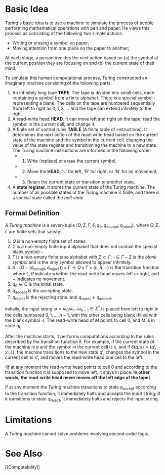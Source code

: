 # Basic Idea
Turing's basic idea is to use a machine to simulate the process of people performing mathematical operations with pen and paper. He views this process as consisting of the following two simple actions:

- Writing or erasing a symbol on paper;
- Moving attention from one place on the paper to another;

At each stage, a person decides the next action based on (a) the symbol at the current position they are focusing on and (b) the current state of their mind.

To simulate this human computational process, Turing constructed an imaginary machine consisting of the following parts:

1. An infinitely long tape **TAPE**. The tape is divided into small cells, each containing a symbol from a finite alphabet. There is a special symbol $\displaystyle \square$ representing a blank. The cells on the tape are numbered sequentially from left to right as $0, 1, 2, ...$ and the tape can extend infinitely to the right.
2. A read-write head **HEAD**. It can move left and right on the tape, read the symbol in the current cell, and change it.
3. A finite set of control rules **TABLE** (A finite table of instructions). It determines the next action of the read-write head based on the current state of the machine and the symbol in the current cell, changing the value of the state register and transitioning the machine to a new state.
    The Turing machine instructions are informed in the following order:
    - 1. Write (replace) or erase the current symbol;
    - 2. Move the **HEAD**, 'L' for left, 'R' for right, or 'N' for no movement;
    - 3. Retain the current state or transition to another state.
4. A **state register**. It stores the current state of the Turing machine. The number of all possible states of the Turing machine is finite, and there is a special state called the *halt state*.

## Formal Definition
A *Turing machine* is a seven-tuple $(Q, \Sigma, \Gamma, \delta, q_0, q_\text{accept}, q_\text{reject})$, where $Q, \Sigma, \Gamma$ are finite sets that satisfy:

1. $Q$ is a non-empty finite set of states.
2. $Σ$ is a non-empty finite input alphabet that does not contain the special blank symbol $\square$.
3. $Γ$ is a non-empty finite tape alphabet with $Σ \subset Γ$; $\square \in Γ - Σ$ is the *blank symbol* and is the only symbol allowed to appear infinitely.
4. $δ: (Q - \{q_\text{accept}, q_\text{reject}\}) \times Γ \to Q \times Γ \times \{L, R, -\}$ is the transition function where $L, R$ indicate whether the read-write head moves left or right, and $-$ indicates no movement.
5. $q_0 \in Q$ is the initial state.
6. $q_\text{accept}$ is the accepting state.
7. $q_\text{reject}$ is the rejecting state, and $q_\text{reject} \neq q_\text{accept}$.

Initially, the input string $\displaystyle \omega =\omega _{0}\omega _{1}\ldots \omega _{n-1}\in \Sigma ^{*}$ is placed from left to right in the cells numbered $\displaystyle 0,1,\ldots ,n-1$, with the other cells being blank (filled with the blank symbol $\displaystyle \square$). The read-write head of $M$ points to cell 0, and $M$ is in state $q_0$.

After the machine starts, it performs computations according to the rules described by the transition function $δ$. For example, if the current state of the machine is $q$ and the symbol in the current cell is $x$, and if $δ(q,x) = (q',x',L)$, the machine transitions to the new state $q'$, changes the symbol in the current cell to $x'$, and moves the read-write head one cell to the left.

(If at any moment the read-write head points to cell 0 and according to the transition function it is supposed to move left, it stays in place. **In other words, the read-write head never moves off the left edge of the tape**).

If at any moment the Turing machine transitions to state $q_\text{accept}$ according to the transition function, it immediately halts and accepts the input string; if it transitions to state $q_\text{reject}$, it immediately halts and rejects the input string.

# Limitations
A Turing machine cannot solve problems involving second-order logic.

# See Also
[[Computability]]